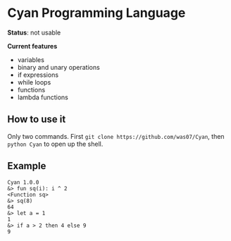 # Cyan Programming Language

**Status**: not usable

**Current features**
- variables
- binary and unary operations
- if expressions
- while loops
- functions
- lambda functions

## How to use it
Only two commands. First `git clone https://github.com/was07/Cyan`, then `python Cyan` to open up the shell.

## Example
```
Cyan 1.0.0
&> fun sq(i): i ^ 2
<Function sq>
&> sq(8)
64
&> let a = 1
1
&> if a > 2 then 4 else 9
9
```
